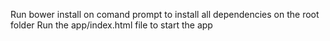 Run bower install on comand prompt to install all dependencies on the root folder
Run the app/index.html file to start the app

